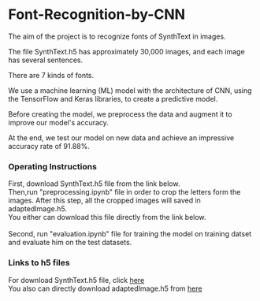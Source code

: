 # Font-Recognition-by-CNN
The aim of the project is to recognize fonts of SynthText in images.

The file SynthText.h5 has approximately 30,000 images, and each image has several sentences.

There are 7 kinds of fonts.

We use a machine learning (ML) model with the architecture of CNN, using the TensorFlow and Keras libraries, to create a predictive model.

Before creating the model, we preprocess the data and augment it to improve our model's accuracy.

At the end, we test our model on new data and achieve an impressive accuracy rate of 91.88%.

### Operating Instructions
First, download SynthText.h5 file from the link below. <br>
Then,run "preprocessing.ipynb" file in order to crop the letters form the images. After this step, all the cropped images will 
saved in adaptedImage.h5.<br> You either can download this file directly from the link below. <br><br>
Second, run "evaluation.ipynb" file for training the model on training datset and evaluate him on the test datasets. 


### Links to h5 files
For download  SynthText.h5 file, click  [here ](https://drive.google.com/file/d/1QAZCBHScr547_l64GeTBMOP0dIWUwc_1/view?usp=drive_link) <br />
You also can directly download adaptedImage.h5 from [here ](https://drive.google.com/file/d/12VuA-Yv4YcjiszoI3G6eGp9PD3d4QVev/view?usp=drive_link)
